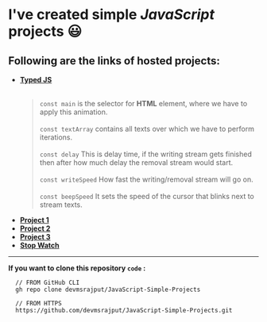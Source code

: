 # I've created simple _JavaScript_ projects 😃

## Following are the links of hosted projects:
+ __[Typed JS](https://devmsrajput.github.io/JavaScript-Simple-Projects/Typed%20JS/)__
  <br><br>
  > `const main` is the selector for __HTML__ element, where we have to apply this animation. <br><br>
  > `const textArray` contains all texts over which we have to perform iterations. <br><br>
  > `const delay` This is delay time, if the writing stream gets finished then after how much delay the removal stream would start. <br><br>
  > `const writeSpeed` How fast the writing/removal stream will go on. <br><br>
  > `const beepSpeed` It sets the speed of the cursor that blinks next to stream texts.
+ __[Project 1](https://devmsrajput.github.io/JavaScript-Simple-Projects/project1/)__
+ __[Project 2](https://devmsrajput.github.io/JavaScript-Simple-Projects/project2/)__
+ __[Project 3](https://devmsrajput.github.io/JavaScript-Simple-Projects/project3/)__
+ __[Stop Watch](https://devmsrajput.github.io/JavaScript-Simple-Projects/stop-watch/)__

***
__If you want to clone this repository `code` :__
```
  // FROM GitHub CLI
  gh repo clone devmsrajput/JavaScript-Simple-Projects
```
```
  // FROM HTTPS
  https://github.com/devmsrajput/JavaScript-Simple-Projects.git
```
